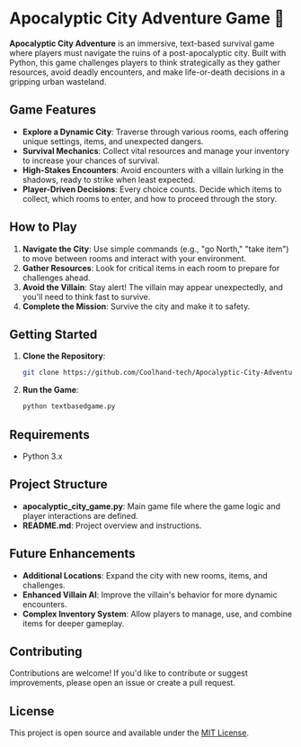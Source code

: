 # Apocalyptic City Adventure Game 🌆

**Apocalyptic City Adventure** is an immersive, text-based survival game where players must navigate the ruins of a post-apocalyptic city. Built with Python, this game challenges players to think strategically as they gather resources, avoid deadly encounters, and make life-or-death decisions in a gripping urban wasteland.

## Game Features

- **Explore a Dynamic City**: Traverse through various rooms, each offering unique settings, items, and unexpected dangers.
- **Survival Mechanics**: Collect vital resources and manage your inventory to increase your chances of survival.
- **High-Stakes Encounters**: Avoid encounters with a villain lurking in the shadows, ready to strike when least expected.
- **Player-Driven Decisions**: Every choice counts. Decide which items to collect, which rooms to enter, and how to proceed through the story.

## How to Play

1. **Navigate the City**: Use simple commands (e.g., "go North," "take item") to move between rooms and interact with your environment.
2. **Gather Resources**: Look for critical items in each room to prepare for challenges ahead.
3. **Avoid the Villain**: Stay alert! The villain may appear unexpectedly, and you'll need to think fast to survive.
4. **Complete the Mission**: Survive the city and make it to safety.

## Getting Started

1. **Clone the Repository**:
   ```bash
   git clone https://github.com/Coolhand-tech/Apocalyptic-City-Adventure.git
   ```
2. **Run the Game**:
   ```bash
   python textbasedgame.py
   ```

## Requirements

- Python 3.x

## Project Structure

- **apocalyptic_city_game.py**: Main game file where the game logic and player interactions are defined.
- **README.md**: Project overview and instructions.

## Future Enhancements

- **Additional Locations**: Expand the city with new rooms, items, and challenges.
- **Enhanced Villain AI**: Improve the villain's behavior for more dynamic encounters.
- **Complex Inventory System**: Allow players to manage, use, and combine items for deeper gameplay.

## Contributing

Contributions are welcome! If you'd like to contribute or suggest improvements, please open an issue or create a pull request.

## License

This project is open source and available under the [MIT License](LICENSE).
